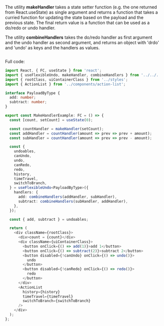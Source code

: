 The utility **makeHandler** takes a state setter function (e.g. the one returned from React.useState) as single argument and returns a function that takes a curried function for updating the state based on the payload and the previous state. The final return value is a function that can be used as a do/redo or undo handler.

The utility **combineHandlers** takes the do/redo handler as first argument and the undo handler as second argument, and returns an object with 'drdo' and 'undo' as keys and the handlers as values.

```typescript
```

Full code:

```typescript
import React, { FC, useState } from 'react';
import { useFlexibleUndo, makeHandler, combineHandlers } from '../../.';
import { rootClass, uiContainerClass } from '../styles';
import { ActionList } from '../components/action-list';

interface PayloadByType {
  add: number;
  subtract: number;
}

export const MakeHandlerExample: FC = () => {
  const [count, setCount] = useState(0);

  const countHandler = makeHandler(setCount);
  const addHandler = countHandler(amount => prev => prev + amount);
  const subHandler = countHandler(amount => prev => prev - amount);

  const {
    undoables,
    canUndo,
    undo,
    canRedo,
    redo,
    history,
    timeTravel,
    switchToBranch,
  } = useFlexibleUndo<PayloadByType>({
    handlers: {
      add: combineHandlers(addHandler, subHandler),
      subtract: combineHandlers(subHandler, addHandler),
    },
  });

  const { add, subtract } = undoables;

  return (
    <div className={rootClass}>
      <div>count = {count}</div>
      <div className={uiContainerClass}>
        <button onClick={() => add(1)}>add 1</button>
        <button onClick={() => subtract(2)}>subtract 2</button>
        <button disabled={!canUndo} onClick={() => undo()}>
          undo
        </button>
        <button disabled={!canRedo} onClick={() => redo()}>
          redo
        </button>
      </div>
      <ActionList
        history={history}
        timeTravel={timeTravel}
        switchToBranch={switchToBranch}
      />
    </div>
  );
};
```
